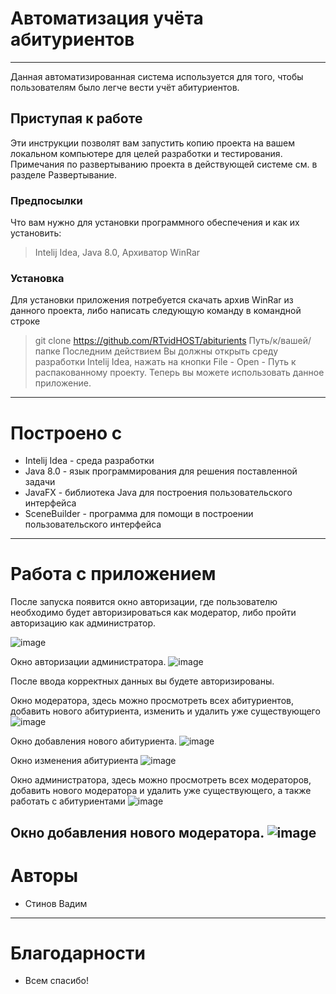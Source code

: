 # Автоматизация учёта абитуриентов
----
Данная автоматизированная система используется для того, чтобы пользователям было легче вести учёт абитуриентов. 
## Приступая к работе
Эти инструкции позволят вам запустить копию проекта на вашем локальном компьютере для целей разработки и тестирования.
Примечания по развертыванию проекта в действующей системе см. в разделе Развертывание.
### Предпосылки
Что вам нужно для установки программного обеспечения и как их установить:
> Intelij Idea, Java 8.0, Архиватор WinRar
### Установка
Для установки приложения потребуется скачать архив WinRar из данного проекта, либо написать следующую команду в командной строке
> git clone https://github.com/RTvidHOST/abiturients Путь/к/вашей/папке
Последним действием Вы должны открыть среду разработки Intelij Idea, нажать на кнопки
> File - Open - Путь к распакованному проекту. Теперь вы можете использовать данное приложение.
----
# Построено с
- Intelij Idea - среда разработки
- Java 8.0 - язык программирования для решения поставленной задачи
- JavaFX - библиотека Java для построения пользовательского интерфейса
- SceneBuilder - программа для помощи в построении пользовательского интерфейса
----
# Работа с приложением
После запуска появится окно авторизации, где пользователю необходимо будет авторизироваться как модератор,
либо пройти авторизацию как администратор.

![image](https://user-images.githubusercontent.com/77573582/223185725-fdbf8391-9382-4391-adef-5a07cdb47cb1.png)

Окно авторизации администратора.
![image](https://user-images.githubusercontent.com/77573582/223186208-ec63e09c-51d0-43bf-b4ee-b6472cff6a2b.png)

После ввода корректных данных вы будете авторизированы.

Окно модератора, здесь можно просмотреть всех абитуриентов, добавить нового абитуриента, изменить и удалить уже существующего
![image](https://user-images.githubusercontent.com/77573582/223186718-485780ba-ea93-4fd6-a66a-8aff5047ef10.png)

Окно добавления нового абитуриента.
![image](https://user-images.githubusercontent.com/77573582/223187673-14dc955c-1633-41b7-8c12-1ec50af3a5a8.png)

Окно изменения абитуриента
![image](https://user-images.githubusercontent.com/77573582/223187950-96c3503d-5b55-4ac9-9f21-c2ce89b1b777.png)

Окно администратора, здесь можно просмотреть всех модераторов, добавить нового модератора и удалить уже существующего, а также работать с абитуриентами 
![image](https://user-images.githubusercontent.com/77573582/223188366-ef1fa908-d8ef-41c7-bc18-d17738bf6823.png)

Окно добавления нового модератора.
![image](https://user-images.githubusercontent.com/77573582/223188787-f6290632-3277-43bd-a307-d738228b81cd.png)
----
# Авторы
- Стинов Вадим

----
# Благодарности
- Всем спасибо!
